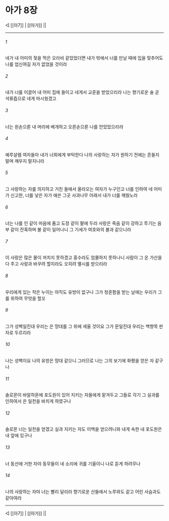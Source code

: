 ﻿# 아가 8장

◁ [[아7]] | [[아가]] ||
***

###### 1
네가 내 어미의 젖을 먹은 오라비 같았었더면 내가 밖에서 너를 만날 때에 입을 맞추어도 나를 업신여길 자가 없었을 것이라

###### 2
내가 너를 이끌어 내 어미 집에 들이고 네게서 교훈을 받았으리라 나는 향기로운 술 곧 석류즙으로 네게 마시웠겠고

###### 3
너는 왼손으론 내 머리에 베개하고 오른손으론 나를 안았었으리라

###### 4
예루살렘 여자들아 내가 너희에게 부탁한다 나의 사랑하는 자가 원하기 전에는 흔들지 말며 깨우지 말지니라

###### 5
그 사랑하는 자를 의지하고 거친 들에서 올라오는 여자가 누구인고 너를 인하여 네 어미가 신고한, 너를 낳은 자가 애쓴 그곳 사과나무 아래서 내가 너를 깨웠노라

###### 6
너는 나를 인 같이 마음에 품고 도장 같이 팔에 두라 사랑은 죽음 같이 강하고 투기는 음부 같이 잔혹하며 불 같이 일어나니 그 기세가 여호와의 불과 같으니라

###### 7
이 사랑은 많은 물이 꺼치지 못하겠고 홍수라도 엄몰하지 못하나니 사람이 그 온 가산을 다 주고 사랑과 바꾸려 할지라도 오히려 멸시를 받으리라

###### 8
우리에게 있는 작은 누이는 아직도 유방이 없구나 그가 청혼함을 받는 날에는 우리가 그를 위하여 무엇을 할꼬

###### 9
그가 성벽일진대 우리는 은 망대를 그 위에 세울 것이요 그가 문일진대 우리는 백향목 판자로 두르리라

###### 10
나는 성벽이요 나의 유방은 망대 같으니 그러므로 나는 그의 보기에 화평을 얻은 자 같구나

###### 11
솔로몬이 바알하몬에 포도원이 있어 지키는 자들에게 맡겨두고 그들로 각기 그 실과를 인하여서 은 일천을 바치게 하였구나

###### 12
솔로몬 너는 일천을 얻겠고 실과 지키는 자도 이백을 얻으려니와 내게 속한 내 포도원은 내 앞에 있구나

###### 13
너 동산에 거한 자야 동무들이 네 소리에 귀를 기울이니 나로 듣게 하려무나

###### 14
나의 사랑하는 자야 너는 빨리 달리라 향기로운 산들에서 노루와도 같고 어린 사슴과도 같아여라

***
◁ [[아7]] | [[아가]] ||